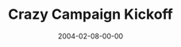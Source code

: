 ---
layout: message
category: message
series: "Super Bowl"
title: "Crazy Campaign Kickoff"
date: 2004-02-08-00-00
message_id: 185
audio-description: "Super Bowl Sunday 2004"
audio: "http://www.crossroads.net/audio/2004/2004_02_Super_Bowl/Crazy_Campaign_Kickoff_02-08-04.mp3"
audio-title: "Crazy Campaign Kickoff"
audio-duration: "49:32"
---
